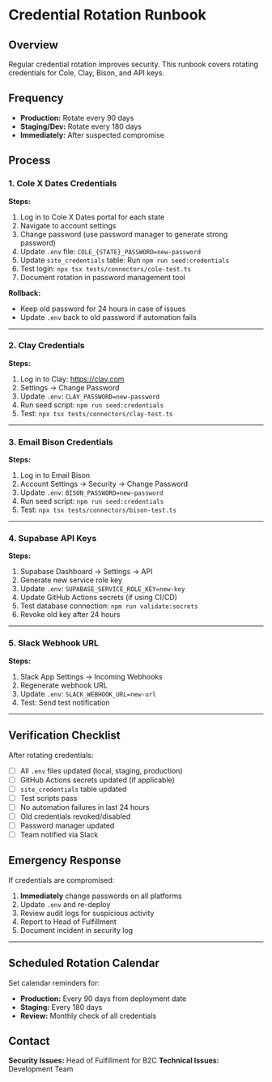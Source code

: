 # Credential Rotation Runbook

## Overview
Regular credential rotation improves security. This runbook covers rotating credentials for Cole, Clay, Bison, and API keys.

## Frequency
- **Production:** Rotate every 90 days
- **Staging/Dev:** Rotate every 180 days
- **Immediately:** After suspected compromise

## Process

### 1. Cole X Dates Credentials

**Steps:**
1. Log in to Cole X Dates portal for each state
2. Navigate to account settings
3. Change password (use password manager to generate strong password)
4. Update `.env` file: `COLE_{STATE}_PASSWORD=new-password`
5. Update `site_credentials` table: Run `npm run seed:credentials`
6. Test login: `npx tsx tests/connectors/cole-test.ts`
7. Document rotation in password management tool

**Rollback:**
- Keep old password for 24 hours in case of issues
- Update `.env` back to old password if automation fails

---

### 2. Clay Credentials

**Steps:**
1. Log in to Clay: https://clay.com
2. Settings → Change Password
3. Update `.env`: `CLAY_PASSWORD=new-password`
4. Run seed script: `npm run seed:credentials`
5. Test: `npx tsx tests/connectors/clay-test.ts`

---

### 3. Email Bison Credentials

**Steps:**
1. Log in to Email Bison
2. Account Settings → Security → Change Password
3. Update `.env`: `BISON_PASSWORD=new-password`
4. Run seed script: `npm run seed:credentials`
5. Test: `npx tsx tests/connectors/bison-test.ts`

---

### 4. Supabase API Keys

**Steps:**
1. Supabase Dashboard → Settings → API
2. Generate new service role key
3. Update `.env`: `SUPABASE_SERVICE_ROLE_KEY=new-key`
4. Update GitHub Actions secrets (if using CI/CD)
5. Test database connection: `npm run validate:secrets`
6. Revoke old key after 24 hours

---

### 5. Slack Webhook URL

**Steps:**
1. Slack App Settings → Incoming Webhooks
2. Regenerate webhook URL
3. Update `.env`: `SLACK_WEBHOOK_URL=new-url`
4. Test: Send test notification

---

## Verification Checklist

After rotating credentials:
- [ ] All `.env` files updated (local, staging, production)
- [ ] GitHub Actions secrets updated (if applicable)
- [ ] `site_credentials` table updated
- [ ] Test scripts pass
- [ ] No automation failures in last 24 hours
- [ ] Old credentials revoked/disabled
- [ ] Password manager updated
- [ ] Team notified via Slack

## Emergency Response

If credentials are compromised:
1. **Immediately** change passwords on all platforms
2. Update `.env` and re-deploy
3. Review audit logs for suspicious activity
4. Report to Head of Fulfillment
5. Document incident in security log

---

## Scheduled Rotation Calendar

Set calendar reminders for:
- **Production:** Every 90 days from deployment date
- **Staging:** Every 180 days
- **Review:** Monthly check of all credentials

## Contact

**Security Issues:** Head of Fulfillment for B2C
**Technical Issues:** Development Team
